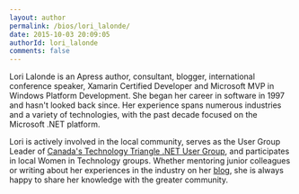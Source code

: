 ```yaml
---
layout: author
permalink: /bios/lori_lalonde/
date: 2015-10-03 20:09:05
authorId: lori_lalonde
comments: false
---
```


Lori Lalonde is an Apress author, consultant, blogger, international conference speaker, Xamarin Certified Developer and Microsoft MVP in Windows Platform Development. She began her career in software in 1997 and hasn't looked back since. Her experience spans numerous industries and a variety of technologies, with the past decade focused on the Microsoft .NET platform. 

Lori is actively involved in the local community, serves as the User Group Leader of [Canada's Technology Triangle .NET User Group](http://meetup.com/cttdnug), and participates in local Women in Technology groups. Whether mentoring junior colleagues or writing about her experiences in the industry on her [blog](http://www.solola.ca/), she is always happy to share her knowledge with the greater community.
